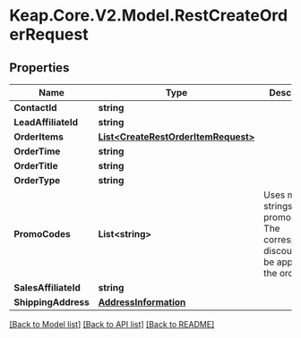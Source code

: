 # Keap.Core.V2.Model.RestCreateOrderRequest

## Properties

Name | Type | Description | Notes
------------ | ------------- | ------------- | -------------
**ContactId** | **string** |  | 
**LeadAffiliateId** | **string** |  | [optional] 
**OrderItems** | [**List&lt;CreateRestOrderItemRequest&gt;**](CreateRestOrderItemRequest.md) |  | 
**OrderTime** | **string** |  | 
**OrderTitle** | **string** |  | 
**OrderType** | **string** |  | 
**PromoCodes** | **List&lt;string&gt;** | Uses multiple strings as promo codes. The corresponding discount will be applied to the order. | [optional] 
**SalesAffiliateId** | **string** |  | [optional] 
**ShippingAddress** | [**AddressInformation**](AddressInformation.md) |  | [optional] 

[[Back to Model list]](../README.md#documentation-for-models) [[Back to API list]](../README.md#documentation-for-api-endpoints) [[Back to README]](../README.md)

